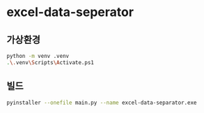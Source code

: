 # excel-data-seperator

## 가상환경

```bash
python -m venv .venv
.\.venv\Scripts\Activate.ps1
```

## 빌드

```bash
pyinstaller --onefile main.py --name excel-data-separator.exe
```

